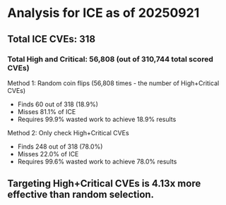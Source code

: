 # Analysis for ICE as of 20250921

## Total ICE CVEs: 318
### Total High and Critical: 56,808 (out of 310,744 total scored CVEs)

Method 1: Random coin flips (56,808 times - the number of High+Critical CVEs)
  - Finds 60 out of 318 (18.9%)
  - Misses 81.1% of ICE
  - Requires 99.9% wasted work to achieve 18.9% results

Method 2: Only check High+Critical CVEs
  - Finds 248 out of 318 (78.0%)
  - Misses 22.0% of ICE
  - Requires 99.6% wasted work to achieve 78.0% results

## Targeting High+Critical CVEs is 4.13x more effective than random selection.
